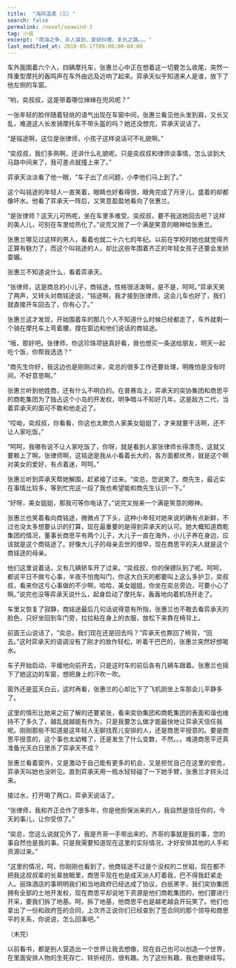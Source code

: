 ```yaml
---
title:  "海风温柔（三）"
search: false
permalink: /novel/seawind-3
tag: 小说
excerpt: "商海之争、杀人谋划、爱欲纠缠、复仇之路。。。"
last_modified_at: 2018-05-17T08:06:00-04:00
---
```




车外面围着六个人，四辆摩托车，张惠兰心中正在想着这一切要怎么收尾，突然一阵重型摩托的轰鸣声在车外由远及近响了起来。弈承天似乎知道来人是谁，放下了他左侧的车窗。

 

“哟，奕叔叔，这是带着哪位婶婶在兜风呢？”

 

一张年轻的脸伴随着轻佻的语气出现在车窗中间，张惠兰看见他头发到肩，又长又乱，难道这人长发骑摩托车不带头盔的吗？她还没想完，弈承天说话了。

 

“是铭途啊，这位是张律师，小孩子这样说话可不礼貌啊。”

 

“奕叔叔，我们多熟啊，还讲什么礼貌呢。只是奕叔叔和律师谈事情，怎么谈到大马路中间来了，我可差点就撞上来了。”

 

弈承天淡淡看了他一眼，“车子出了点问题，小李他们马上到了。”

 

这个叫铭途的年轻人一直笑着，眼睛也好看得很，眼角完成了月牙儿，盛着的却都像坏水。他看了弈承天一阵后，又笑意盈盈地看向了张惠兰。

 

“是张律师？这天儿可热呢，坐在车里多难受。奕叔叔，要不我送她回去吧？这样的美人儿，可别在车里给热化了。”说完又抛了一个满是笑意的眼神给张惠兰。

 

张惠兰哪见过这样的男人，看着也就二十六七的年纪。以前在学校时她也就觉得齐正算有魅力了，而这个叫铭途的人，却比这些年围着齐正的年轻女孩子还要会发娇耍媚。

 

张惠兰不知道说什么，看着弈承天。

 

“张律师，这是商总的小儿子，商铭途，性格很活泼啊，是不是，呵呵。”弈承天笑了两声，又转头对商铭途说，“铭途啊，我才接到张律师，这会儿车也好了，我们就直接开车回去了，你有心了。”

 

张惠兰这才发现，开始围着车的那几个人不知道什么时候已经都走了，车外就剩一个骑在摩托车上弯着腰，撑在窗边和他们说话的商铭途。

 

“哦，那好吧。张律师，你这珍珠项链真好看，我也想买一条送给朋友，明天一起吃个饭，你帮我选选？”

 

 “商先生你好，我这边也是刚刚过来，奕总的很多工作还要处理，明晚怕是没有时间，不好意思啊。”

 

张惠兰听到他姓商，还有什么不明白的。在普赛岛上，弈承天的奕协集团和商思平的商乾集团为了独占这个小岛的开发权，明争暗斗不知好几年。这是敌方二代，当着弈承天的面可不敢和他走近了。

 

“哎呦，奕叔叔，你看看，你这也太欺负人家美女姐姐了，才来就要干活啊，还不让人家吃饭。”

 

“呵呵，我哪有说不让人家吃饭了，你呀，就是看到人家张律师长得漂亮，这就又要赖上了啊。张律师啊，这铭途是我从小看着长大的，各方面都优秀，就是这个啊对美女的爱好，有点着迷，呵呵。”

 

张惠兰听到弈承天帮她解围，赶紧接了过来。“奕总，您说笑了。商先生，最近实在事情比较多，等到忙完这一段了我也希望能和商先生认识一下。”

 

“好呀，美女姐姐，那我可等你电话了。”说完又抛来一个满是笑意的眼神。

 

张惠兰也笑着看向商铭途，微微点了下头，这种小年轻对她来说的确有点新鲜，不过也没太多想要认识的打算，现在最重要的是得到弈承天的认可。她大概知道商乾集团的情况，董事长商思平有两个儿子，大儿子一直在海外，小儿子养在身边，应该就是这个商铭途了。好像大儿子的母亲去世的很早，现在商思平的夫人就是这个商铭途的母亲。

 

他们这里说着话，又有几辆轿车开了过来。“奕叔叔，你的保镖队到了呢。呵呵，都说平日不做亏心事，半夜不怕鬼叫门，你这大白天的都要叫上这么多护卫，奕叔叔，看来你这亏心事做的不少啊，哈哈，美女姐姐，你坐在奕总旁边，可要小心了啊。”说完也没等弈承天说什么，起身启动了摩托车，轰轰地向着机场开走了。

 

车里又恢复了寂静，商铭途最后几句话说得意有所指，张惠兰也不敢去看弈承天的脸色，只好坐回到车门旁，拉拉粘在身上的衣服，放松下来靠在椅背上。

 

前面王山说话了，“奕总，我们现在还是回去吗？”弈承天也靠回了椅背，“回去。”这时弈承天的语调没有了刚才的故作轻松，听着干巴巴的，张惠兰突然好想喝水。

 

车子开始启动，平缓地向前开去，只是这时车的前后各有几辆车跟着。张惠兰也摇下了她这边的车窗，想把身上的汗吹一吹。

 

窗外还是蓝天白云，这时再看，张惠兰的心却比下了飞机刚坐上车那会儿平静多了。

 

这里的情形比她来之前了解的还要紧张，看来奕协集团和商乾集团的表面和谐也维持不了多久了，越乱就越能有作为，只是我要怎么做才能最快地让弈承天信任我呢。刚刚那些不知道是这年轻人无聊找茬儿安排的人，还是商思平授意的。要是商思平授意的，这个事也太幼稚了，还是发生了什么变数，不然。。。难道商思平还真准备光天白日里杀了弈承天不成？

 

张惠兰看着窗外，又是激动于自己能有更多的机会，又是担忧自己在这里的安危，弈承天叫她也没听见。直到弈承天用一瓶水轻轻碰了一下她手臂，张惠兰才转头过来。

 

接过水，打开喝了两口，弈承天说话了。

“张律师，我和齐正合作了很多年，你是他担保派来的人，我自然是信任你的，今天的事儿，让你受惊了。”

 

“奕总，您这么说就见外了，我是齐哥一手带出来的，齐哥的事就是我的事，您的事自然也是我的事。只是我需要知道现在这里的实际情况，才好安排其他的人手和资源过来。”

 

“这里的情况，呵，你刚刚也看到了，他商铭途不过是个没权的二世祖，现在都不把我这叔叔辈的长辈放眼里，商思平现在也是成天派人盯着我，巴不得我赶紧走人。丽珠酒店的事明明我们和当地政府已经达成了协议，白纸黑字，我们奕协集团拥有全部的土地开发权，现在商思平却说地下资源是他们商乾集团的，他们要进行开采，要我们拆了地基。呵，拆了地基，他商思平也是越老越会开玩笑了。他们也拿出了一份和政府签的合同，上次齐正说你们已经查到了签合同的那个领导和商思平的关系，你说说，怎么回事吧。”

 

（未完）

以前看书，都是别人营造出一个世界让我去想像，现在自己也可以创造一个世界，在里面安排人物的生死存亡、转折经历，很有趣。为了这份有趣，我也要继续写。